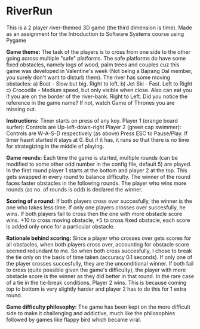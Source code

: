 # RiverRun

This is a 2 player river-themed 3D game (the third dimension is time). Made as an assignment for the Introduction to Software Systems course using Pygame

**Game theme:**
The task of the players is to cross from one side to the other going across multiple "safe" platforms. The safe platforms do have some fixed obstacles, namely logs of wood, palm trees and couples cuz this game was developed in Valentine's week (Not being a Bajrang Dal member, you surely don't want to disturb them). The river has some moving obstacles:
a) Boat - Slow but big. Right to left.
b) Jet Ski - Fast. Left to Right
c) Crocodile - Medium speed, but only visible when close. Also can eat you if you are on the border of the river-bank. Right to Left.
Did you notice the reference in the game name? If not, watch Game of Thrones you are missing out.

**Instructions:**
Timer starts on press of any key.
Player 1 (orange board surfer): Controls are Up-left-down-right
Player 2 (green cap swimmer): Controls are W-A-S-D respectively (as above)
Press ESC to Pause/Play. If timer hasnt started it stays at 0. But if it has, it runs so that there is no time for strategizing in the middle of playing.

**Game rounds:**
Each time the game is started, multiple rounds (can be modified to some other odd number in the config file, default 5) are played. In the first round player 1 starts at the bottom and player 2 at the top. This gets swapped in every round to balance difficulty. The winner of the round faces faster obstacles in the following rounds. The player who wins more rounds (as no. of rounds is odd) is declared the winner.

**Scoring of a round:**
If both players cross over succesfully, the winner is the one who takes less time.
If only one players crosses over succesfully, he wins.
If both players fail to cross then the one with more obstacle score wins. +10 to cross moving obstacle, +5 to cross fixed obstacle, each score is added only once for a particular obstacle.

**Rationale behind scoring:**
Since a player who crosses over gets scores for all obstacles, when both players cross over, accounting for obstacle score seemed redundant to me. So when both cross succesfully, I chose to break the tie only on the basis of time taken (accuracy 0.1 seconds). 
If only one of the player crosses succesfully, they are the unconditional winner.
If both fail to cross (quite possible given the game's difficulty), the player with more obstacle score is the winner as they did better in that round. 
In the rare case of a tie in the tie-break conditions, Player 2 wins. This is because coming top to bottom is very slightly harder and player 2 has to do this for 1 extra round.

**Game difficulty philosophy:**
The game has been kept on the more difficult side to make it challenging and addictive, much like the philosophies followed by games like flappy bird which became viral.

